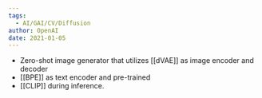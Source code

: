```yaml
---
tags:
  - AI/GAI/CV/Diffusion
author: OpenAI
date: 2021-01-05
---
```


- Zero-shot image generator that utilizes [[dVAE]] as image encoder and decoder
- [[BPE]] as text encoder and pre-trained 
- [[CLIP]] during inference.

